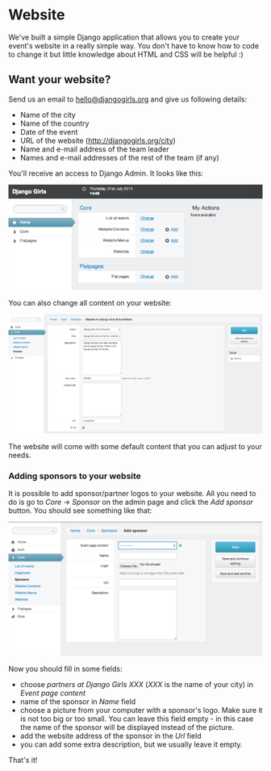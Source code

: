 # Website

We've built a simple Django application that allows you to create your event's website in a really simple way. You don't have to know how to code to change it but little knowledge about HTML and CSS will be helpful :)

## Want your website?

Send us an email to [hello@djangogirls.org](mailto:hello@djangogirls.org) and give us following details:

- Name of the city
- Name of the country
- Date of the event
- URL of the website (http://djangogirls.org/city)
- Name and e-mail address of the team leader
- Names and e-mail addresses of the rest of the team (if any)

You'll receive an access to Django Admin. It looks like this:

![](images/1.png)

You can also change all content on your website:

![](images/2.png)

The website will come with some default content that you can adjust to your needs.

### Adding sponsors to your website

It is possible to add sponsor/partner logos to your website. All you need to do is go to _Core_ -> _Sponsor_ on the admin page and click the _Add sponsor_ button. You should see something like that:

![](images/3.png)

Now you should fill in some fields:

* choose _partners at Django Girls XXX_ (_XXX_ is the name of your city) in _Event page content_
* name of the sponsor in _Name_ field
* choose a picture from your computer with a sponsor's logo. Make sure it is not too big or too small. You can leave this field empty - in this case the name of the sponsor will be displayed instead of the picture.
* add the website address of the sponsor in the _Url_ field
* you can add some extra description, but we usually leave it empty.

That's it!
